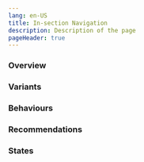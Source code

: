 ```yaml
---
lang: en-US
title: In-section Navigation
description: Description of the page
pageHeader: true
---
```


### Overview

### Variants

### Behaviours

### Recommendations

### States